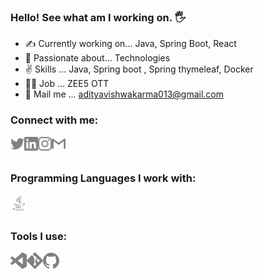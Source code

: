 ### Hello! See what am I working on. 🖐 

- ✍ Currently working on...   Java, Spring Boot, React
- 🎯 Passionate about...       Technologies
- ✌ Skills ...                Java, Spring boot , Spring thymeleaf, Docker 
- 🧑‍💻 Job ...                   ZEE5 OTT
- 📩 Mail me ...               adityavishwakarma013@gmail.com


<h3>
Connect with me: <br>
  

<a href="https://twitter.com/Aadi0004/"><img align="left" title="Twitter - Aditya Vishwakarma" alt="Twitter" width="22px" src="./logos/twitter.svg" /></a>
<a href="https://www.linkedin.com/in/aditya-vishwakarma-29a581199/"><img align="left" title="LinkedIn - Aditya Vishwakarma" alt="LinkedIn" width="22px" src="./logos/linkedin.svg" /></a>
<a href="https://www.instagram.com/aadivishwakarma/"><img align="left" title="Instagram - Aditya Vishwakarma" alt="Instagram" width="22px" src="./logos/instagram.svg" /></a>
<a href="mailto:adityavishwakarma013@gmail.com"><img align="left" title="Mail - Aditya Vishwakarma" alt="Mail" width="22px" src="./logos/gmail.svg" /></a>


<br>
<br>
  
Programming Languages I work with: <br>

<img align="left" title="Java" alt="Java" width="26px" src="./logos/java.svg" />  
<br>
<br>
  

Tools I use: <br>

<img align="left" title="Visual Studio Code" alt="Visual Studio Code" width="26px" src="./logos/visualstudiocode.svg" />
<img align="left" title="Git" alt="Git" width="26px" src="./logos/git.svg" />
<img align="left" title="GitHub" alt="GitHub" width="26px" src="./logos/github.svg" />
</h3>

<br>
<br>
<br>


